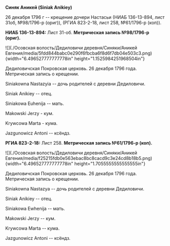 **Синяк Аникей (Siniak Anikiey)**

26 декабря 1796 г -- крещение дочери Настасьи (НИАБ 136-13-894, лист
31об, №98/1796-р (ориг)), (РГИА 823-2-18, лист 258, №61/1796-р (коп)).

**НИАБ 136-13-894:** Лист 31-об. **Метрическая запись №98/1796-р
(ориг).**

![](./Осовская волость/Дедиловичи деревня/Синяки/Аникей Евгения/media/5fdd844babc0e290f6fbcba6f8d6f7db04e503c3.png){width="6.496527777777778in"
height="1.1525984251968504in"}

Дедиловичская Покровская церковь. 26 декабря 1796 года. Метрическая
запись о крещении.

Siniakowna Nastazyia -- дочь родителей с деревни Дедиловичи.

Siniak Anikiey -- отец.

Siniakowa Euhenija -- мать.

Makowski Jerzy - кум.

Krywcowa Marta - кума.

Jazgunowicz Antoni -- ксёндз.

**РГИА 823-2-18:** Лист 258. **Метрическая запись №61/1796-р (коп).**

![](./Осовская волость/Дедиловичи деревня/Синяки/Аникей Евгения/media/f25215fdb0e563ebac8bc8cacd9c3e24cd8b18b5.png){width="6.496527777777778in"
height="1.7055555555555555in"}

Дедиловичская Покровская церковь. 26 декабря 1796 года. Метрическая
запись о крещении.

Siniakowna Nastazya -- дочь родителей с деревни Дедиловичи.

Siniak Anikiey -- отец.

Siniakowa Ewhenija -- мать.

Makowski Jerzy -- кум.

Krywcowa Marta -- кума.

Jazgunowicz Antoni -- ксёндз.
